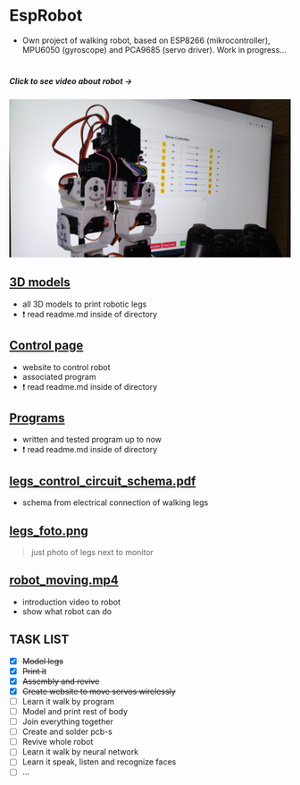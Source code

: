 # EspRobot

- Own project of walking robot, based on ESP8266 (mikrocontroller), MPU6050 (gyroscope) and PCA9685 (servo driver). Work in progress...

#

##### Click to see video about robot ->
[![Checkout features of the robot: ](https://github.com/mariokompan/EspRobot/blob/main/legs_foto.png)](https://youtu.be/hFYa1mzJf1Q)

## [3D models](https://github.com/mariokompan/EspRobot/tree/main/3D%20models)
- all 3D models to print robotic legs
- :exclamation: read readme.md inside of directory

## [Control page](https://github.com/mariokompan/EspRobot/tree/main/Control%20page/main)
- website to control robot
- associated program
- :exclamation: read readme.md inside of directory

## [Programs](https://github.com/mariokompan/EspRobot/tree/main/Programs)
- written and tested program up to now
- :exclamation: read readme.md inside of directory

## [legs_control_circuit_schema.pdf](https://github.com/mariokompan/EspRobot/blob/main/legs_control_circuit_schema.pdf)
- schema from electrical connection of walking legs

## [legs_foto.png](https://github.com/mariokompan/EspRobot/blob/main/legs_foto.png)
> just photo of legs next to monitor

## [robot_moving.mp4](https://youtu.be/hFYa1mzJf1Q)
- introduction video to robot
- show what robot can do

## TASK LIST
- [x] ~~Model legs~~
- [x] ~~Print it~~
- [x] ~~Assembly and revive~~
- [x] ~~Create website to move servos wirelessly~~
- [ ] Learn it walk by program
- [ ] Model and print rest of body
- [ ] Join everything together
- [ ] Create and solder pcb-s
- [ ] Revive whole robot
- [ ] Learn it walk by neural network
- [ ] Learn it speak, listen and recognize faces
- [ ] ...
